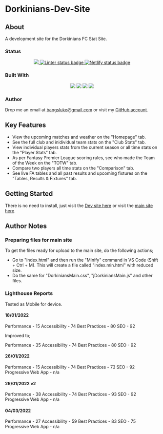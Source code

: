 # Dorkinians-Dev-Site

## About

A development site for the Dorkinians FC Stat Site.

### Status

<!-- Project Badges -->
<p align="center">
  <a href="https://github.com/bangsluke/Dorkinians-Dev-Site" alt="Stable release version badge">
    <img src="https://img.shields.io/badge/version-1.4.0-blue)" />
  </a>
  <a href="https://github.com/marketplace/actions/super-linter">
    <img src="https://github.com/bangsluke/Dorkinians-Dev-Site/workflows/Lint%20Code%20Base/badge.svg" alt="Linter status badge">
  </a>
  <a href="https://dorkinians-dev-site.netlify.app/">
    <img src="https://api.netlify.com/api/v1/badges/c401143c-a8f6-43e7-a788-64671b9972ef/deploy-status" alt="Netlify status badge" />
  </a>
</p>

<!-- Built With Badges -->

### Built With

<p align="center">
  <img src="https://img.shields.io/badge/HTML5-E34F26?style=for-the-badge&logo=html5&logoColor=white">
  <img src="https://img.shields.io/badge/JavaScript-F7DF1E?style=for-the-badge&logo=javascript&logoColor=black">
  <img src="https://img.shields.io/badge/CSS3-1572B6?style=for-the-badge&logo=css3&logoColor=white">
  <img src="https://img.shields.io/badge/Netlify-00C7B7?style=for-the-badge&logo=netlify&logoColor=whitek">
  <br>
</p>

### Author

Drop me an email at [bangsluke@gmail.com](mailto:bangsluke@gmail.com) or visit my [GitHub account](https://github.com/bangsluke).

## Key Features

- View the upcoming matches and weather on the "Homepage" tab.
- See the full club and inidividual team stats on the "Club Stats" tab.
- View individual players stats from the current season or all time stats on the "Player Stats" tab.
- As per Fantasy Premier League scoring rules, see who made the Team of the Week on the "TOTW" tab.
- Compare two players all time stats on the "Comparison" tab.
- See live FA tables and all past results and upcoming fixtures on the "Tables, Results & Fixtures" tab.

## Getting Started

There is no need to install, just visit the [Dev site here](https://dorkinians-dev-site.netlify.app/) or visit the [main site here](http://www.dorkiniansfcstats.co.uk/).

## Author Notes

### Preparing files for main site

To get the files ready for upload to the main site, do the following actions;

- Go to "index.html" and then run the "Minify" command in VS Code (Shift + Ctrl + M). This will create a file called "index.min.html" with reduced size.
- Do the same for "DorkiniansMain.css", "jDorkiniansMain.js" and other files.

### Lighthouse Reports

Tested as Mobile for device.

#### 18/01/2022

Performance - 15
Accessibility - 74
Best Practices - 80
SEO - 92

Improved to;

Performance - 35
Accessibility - 74
Best Practices - 80
SEO - 92

#### 26/01/2022

Performance - 15
Accessibility - 74
Best Practices - 73
SEO - 92
Progressive Web App - n/a

#### 26/01/2022 v2

Performance - 38
Accessibility - 74
Best Practices - 93
SEO - 92
Progressive Web App - n/a

#### 04/03/2022

Performance - 27
Accessibility - 59
Best Practices - 83
SEO - 75
Progressive Web App - n/a
